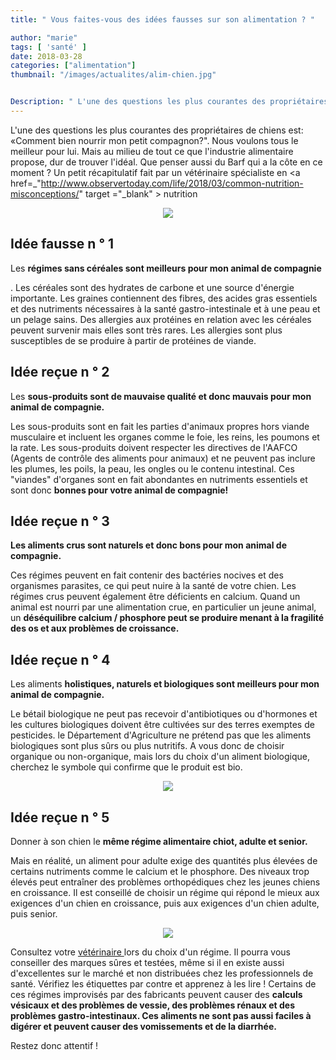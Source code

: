 ```yaml
---
title: " Vous faites-vous des idées fausses sur son alimentation ? "

author: "marie"
tags: [ 'santé' ]
date: 2018-03-28
categories: ["alimentation"]
thumbnail: "/images/actualites/alim-chien.jpg"


Description: " L'une des questions les plus courantes des propriétaires de chiens est: 'Comment bien nourrir mon petit compagnon?'. Nous voulons tous le meilleur pour lui. Mais au milieu de tout ce que l'industrie alimentaire propose, dur de trouver l'idéal. Que penser aussi du Barf qui a la côte en ce moment ? "
---
```


L'une des questions les plus courantes des propriétaires de chiens est: «Comment bien nourrir mon petit compagnon?". Nous voulons tous le meilleur pour lui. Mais au milieu de tout ce que l'industrie alimentaire propose, dur de trouver l'idéal. Que penser aussi du Barf qui a la côte en ce moment ?
Un petit récapitulatif fait par un vétérinaire spécialiste en <a href=_"http://www.observertoday.com/life/2018/03/common-nutrition-misconceptions/" target ="_blank" > nutrition </a>


<p align="center"><img src="/images/actualites/balanced-dog-food.jpg" class="img-responsive"></p>




## Idée fausse n ° 1 ##

Les <b>régimes sans céréales sont meilleurs pour mon animal de compagnie</b>

. Les céréales sont des hydrates de carbone et une source d'énergie importante. Les graines contiennent des fibres, des acides gras essentiels et des nutriments nécessaires à la santé gastro-intestinale et à une peau et un pelage sains. Des allergies aux protéines en relation avec les céréales peuvent survenir mais elles sont très rares. Les allergies sont plus susceptibles de se produire à partir de protéines de viande.




## Idée reçue n ° 2 ##

Les <b>sous-produits sont de mauvaise qualité et donc mauvais pour mon animal de compagnie.</b>

 Les sous-produits sont en fait les parties d'animaux propres hors viande musculaire et incluent les organes comme le foie, les reins, les poumons et la rate. Les sous-produits doivent respecter les directives de l'AAFCO (Agents de contrôle des aliments pour animaux) et ne peuvent pas inclure les plumes, les poils, la peau, les ongles ou le contenu intestinal. Ces "viandes" d'organes sont en fait abondantes en nutriments essentiels et sont donc <b>bonnes pour votre animal de compagnie! </b>


## Idée reçue n ° 3 ##
<b>Les aliments crus sont naturels et donc bons pour mon animal de compagnie.</b>

 Ces régimes peuvent en fait contenir des bactéries nocives et des organismes parasites, ce qui peut nuire à la santé de votre chien. Les régimes crus peuvent également être déficients en calcium. Quand un animal est nourri par une alimentation crue, en particulier un jeune animal, un <b>déséquilibre calcium / phosphore peut se produire menant à la fragilité des os et aux problèmes de croissance. </b>




## Idée reçue n ° 4 ##

Les aliments <b> holistiques, naturels et biologiques sont meilleurs pour mon animal de compagnie.</b>

 Le bétail biologique ne peut pas recevoir d'antibiotiques ou d'hormones et les cultures biologiques doivent être cultivées sur des terres exemptes de pesticides. le Département d'Agriculture ne prétend pas que les aliments biologiques sont plus sûrs ou plus nutritifs. A vous donc de choisir organique ou non-organique, mais lors du choix d'un aliment biologique, cherchez le symbole qui confirme que le produit est bio.

<p align="center"><img src="/images/actualites/bio.jpg" class="img-responsive"></p>

<h2>  Idée reçue n ° 5 </h2>

Donner à son chien le <b> même régime alimentaire chiot, adulte et senior.</b>

 Mais en réalité, un aliment pour adulte exige des quantités plus élevées de certains nutriments comme le calcium et le phosphore. Des niveaux trop élevés peut entraîner des problèmes orthopédiques chez les jeunes chiens en croissance. Il est conseillé de choisir un régime qui répond le mieux aux exigences d'un chien en croissance, puis aux exigences d'un chien adulte, puis senior.



<p align="center"><img src="/images/actualites/stageoflife.jpg" class="img-responsive"></p>

Consultez votre <a href ="https://www.chien-calme.com/actualites/acidesgras-chien/" target ="_blank" > vétérinaire </a> lors du choix d'un régime. Il pourra vous conseiller des marques sûres et testées, même si il en existe aussi d'excellentes sur le marché et non distribuées chez les professionnels de santé. Vérifiez les étiquettes par contre et apprenez à les lire !
  Certains de ces régimes improvisés par des fabricants peuvent causer des <b>calculs vésicaux et des problèmes de vessie, des problèmes rénaux et des problèmes gastro-intestinaux. Ces aliments ne sont pas aussi faciles à digérer et peuvent causer des vomissements et de la diarrhée. </b>


  Restez donc attentif !
















